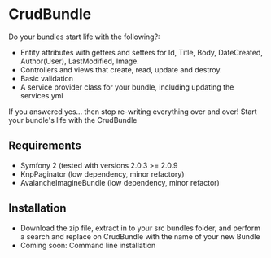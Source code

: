 # CrudBundle

Do your bundles start life with the following?:

*    Entity attributes with getters and setters for Id, Title, Body, DateCreated, Author(User), LastModified, Image. 
*    Controllers and views that create, read, update and destroy.
*    Basic validation
*    A service provider class for your bundle, including updating the services.yml

If you answered yes... then stop re-writing everything over and over! Start your bundle's life with the CrudBundle

## Requirements
*    Symfony 2 (tested with versions 2.0.3 >= 2.0.9
*    KnpPaginator (low dependency, minor refactory)
*    AvalancheImagineBundle (low dependency, minor refactor)

## Installation
*    Download the zip file, extract in to your src bundles folder, and perform a search and replace on CrudBundle with the name of your new Bundle
*    Coming soon: Command line installation